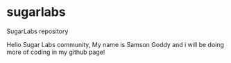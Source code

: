# sugarlabs
SugarLabs repository 

Hello Sugar Labs community, My name is Samson Goddy and i will be doing more of coding in my github page!
